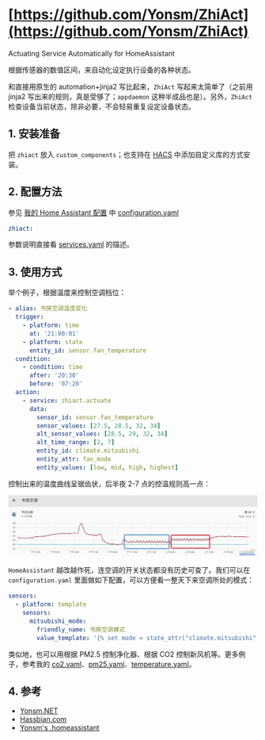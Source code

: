# [https://github.com/Yonsm/ZhiAct](https://github.com/Yonsm/ZhiAct)

Actuating Service Automatically for HomeAssistant

根据传感器的数值区间，来自动化设定执行设备的各种状态。

和直接用原生的 automation+jinja2 写比起来，`ZhiAct` 写起来太简单了（之前用 jinja2 写出来的规则，真是受够了；`appdaemon` 这种半成品也是）。另外，`ZhiAct` 检查设备当前状态，除非必要，不会轻易重复设定设备状态。

## 1. 安装准备

把 `zhiact` 放入 `custom_components`；也支持在 [HACS](https://hacs.xyz/) 中添加自定义库的方式安装。

## 2. 配置方法

参见 [我的 Home Assistant 配置](https://github.com/Yonsm/.homeassistant) 中 [configuration.yaml](https://github.com/Yonsm/.homeassistant/blob/main/configuration.yaml)

```yaml
zhiact:
```

参数说明直接看 [services.yaml](https://github.com/Yonsm/ZhiAct/blob/main/custom_components/zhiact/services.yaml) 的描述。

## 3. 使用方式

举个例子，根据温度来控制空调档位：

```yaml
- alias: 书房空调温度变化
  trigger:
    - platform: time
      at: '21:00:01'
    - platform: state
      entity_id: sensor.fan_temperature
  condition:
    - condition: time
      after: '20:30'
      before: '07:20'
  action:
    - service: zhiact.actuate
      data:
        sensor_id: sensor.fan_temperature
        sensor_values: [27.5, 28.5, 32, 34]
        alt_sensor_values: [28.5, 29, 32, 34]
        alt_time_range: [2, 7]
        entity_id: climate.mitsubishi
        entity_attr: fan_mode
        entity_values: [low, mid, high, highest]
```

控制出来的温度曲线呈锯齿状，后半夜 2-7 点的控温规则高一点：

![PREVIEW](https://github.com/Yonsm/ZhiAct/blob/main/PREVIEW.jpg)

`HomeAssistant` 越改越作死，连空调的开关状态都没有历史可查了。我们可以在 `configuration.yaml` 里面做如下配置，可以方便看一整天下来空调所处的模式：

```yaml
sensors:
  - platform: template
    sensors:
      mitsubishi_mode:
        friendly_name: 书房空调模式
        value_template: '{% set mode = state_attr("climate.mitsubishi", "fan_mode") %}{% if is_state("climate.mitsubishi", "off") %}off{% elif mode == "low" %}一{% elif mode == "mid" %}二{% elif mode == "high" %}三{% elif mode == "highest" %}四{% else %}{{ mode }}{% endif %}'
```

类似地，也可以用根据 PM2.5 控制净化器、根据 CO2 控制新风机等。更多例子，参考我的 [co2.yaml](https://github.com/Yonsm/.homeassistant/blob/main/automations/co2.yaml)、[pm25.yaml](https://github.com/Yonsm/.homeassistant/blob/main/automations/pm25.yaml)、[temperature.yaml](https://github.com/Yonsm/.homeassistant/blob/main/automations/temperature.yaml)。

## 4. 参考

- [Yonsm.NET](https://yonsm.github.io)
- [Hassbian.com](https://bbs.hassbian.com/thread-7876-1-1.html)
- [Yonsm's .homeassistant](https://github.com/Yonsm/.homeassistant)
